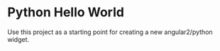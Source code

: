 # Python Hello World

Use this project as a starting point for creating a new angular2/python widget.


